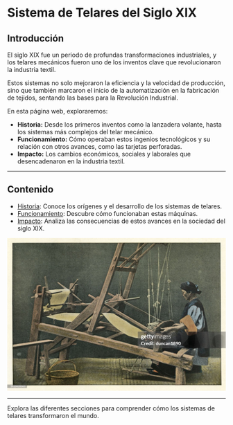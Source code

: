 # Sistema de Telares del Siglo XIX

## Introducción

El siglo XIX fue un periodo de profundas transformaciones industriales, y los telares mecánicos fueron uno de los inventos clave que revolucionaron la industria textil. 

Estos sistemas no solo mejoraron la eficiencia y la velocidad de producción, sino que también marcaron el inicio de la automatización en la fabricación de tejidos, sentando las bases para la Revolución Industrial.

En esta página web, exploraremos:

- **Historia:** Desde los primeros inventos como la lanzadera volante, hasta los sistemas más complejos del telar mecánico.
- **Funcionamiento:** Cómo operaban estos ingenios tecnológicos y su relación con otros avances, como las tarjetas perforadas.
- **Impacto:** Los cambios económicos, sociales y laborales que desencadenaron en la industria textil.

---

## Contenido

- [Historia](historia.md): Conoce los orígenes y el desarrollo de los sistemas de telares.
- [Funcionamiento](funcionamiento.md): Descubre cómo funcionaban estas máquinas.
- [Impacto](impacto.md): Analiza las consecuencias de estos avances en la sociedad del siglo XIX.

![Telar mecánico](telar.jpg)

---

Explora las diferentes secciones para comprender cómo los sistemas de telares transformaron el mundo.

